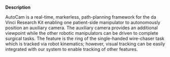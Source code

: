 **Description**

AutoCam is a real-time, markerless, path-planning framework for the da Vinci Research Kit enabling one patient-side manipulator to autonomously position an auxiliary camera. The auxiliary camera provides an additional viewpoint while the other robotic manipulators can be driven to complete surgical tasks. The feature is the ring of the single-handed wire-chaser task which is tracked via robot kinematics; however, visual tracking can be easily integrated with our system to enable tracking of other features.

